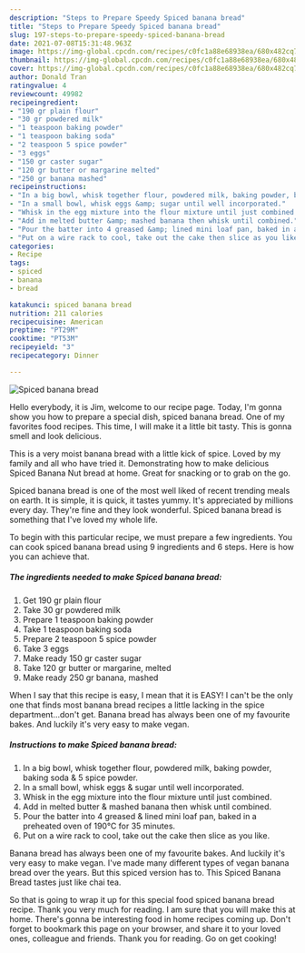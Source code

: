 ```yaml
---
description: "Steps to Prepare Speedy Spiced banana bread"
title: "Steps to Prepare Speedy Spiced banana bread"
slug: 197-steps-to-prepare-speedy-spiced-banana-bread
date: 2021-07-08T15:31:48.963Z
image: https://img-global.cpcdn.com/recipes/c0fc1a88e68938ea/680x482cq70/spiced-banana-bread-recipe-main-photo.jpg
thumbnail: https://img-global.cpcdn.com/recipes/c0fc1a88e68938ea/680x482cq70/spiced-banana-bread-recipe-main-photo.jpg
cover: https://img-global.cpcdn.com/recipes/c0fc1a88e68938ea/680x482cq70/spiced-banana-bread-recipe-main-photo.jpg
author: Donald Tran
ratingvalue: 4
reviewcount: 49982
recipeingredient:
- "190 gr plain flour"
- "30 gr powdered milk"
- "1 teaspoon baking powder"
- "1 teaspoon baking soda"
- "2 teaspoon 5 spice powder"
- "3 eggs"
- "150 gr caster sugar"
- "120 gr butter or margarine melted"
- "250 gr banana mashed"
recipeinstructions:
- "In a big bowl, whisk together flour, powdered milk, baking powder, baking soda &amp; 5 spice powder."
- "In a small bowl, whisk eggs &amp; sugar until well incorporated."
- "Whisk in the egg mixture into the flour mixture until just combined."
- "Add in melted butter &amp; mashed banana then whisk until combined."
- "Pour the batter into 4 greased &amp; lined mini loaf pan, baked in a preheated oven of 190°C for 35 minutes."
- "Put on a wire rack to cool, take out the cake then slice as you like."
categories:
- Recipe
tags:
- spiced
- banana
- bread

katakunci: spiced banana bread 
nutrition: 211 calories
recipecuisine: American
preptime: "PT29M"
cooktime: "PT53M"
recipeyield: "3"
recipecategory: Dinner

---
```



![Spiced banana bread](https://img-global.cpcdn.com/recipes/c0fc1a88e68938ea/680x482cq70/spiced-banana-bread-recipe-main-photo.jpg)

Hello everybody, it is Jim, welcome to our recipe page. Today, I'm gonna show you how to prepare a special dish, spiced banana bread. One of my favorites food recipes. This time, I will make it a little bit tasty. This is gonna smell and look delicious.

This is a very moist banana bread with a little kick of spice. Loved by my family and all who have tried it. Demonstrating how to make delicious Spiced Banana Nut bread at home. Great for snacking or to grab on the go.

Spiced banana bread is one of the most well liked of recent trending meals on earth. It is simple, it is quick, it tastes yummy. It's appreciated by millions every day. They're fine and they look wonderful. Spiced banana bread is something that I've loved my whole life.


To begin with this particular recipe, we must prepare a few ingredients. You can cook spiced banana bread using 9 ingredients and 6 steps. Here is how you can achieve that.

<!--inarticleads1-->

##### The ingredients needed to make Spiced banana bread:

1. Get 190 gr plain flour
1. Take 30 gr powdered milk
1. Prepare 1 teaspoon baking powder
1. Take 1 teaspoon baking soda
1. Prepare 2 teaspoon 5 spice powder
1. Take 3 eggs
1. Make ready 150 gr caster sugar
1. Take 120 gr butter or margarine, melted
1. Make ready 250 gr banana, mashed


When I say that this recipe is easy, I mean that it is EASY! I can&#39;t be the only one that finds most banana bread recipes a little lacking in the spice department…don&#39;t get. Banana bread has always been one of my favourite bakes. And luckily it&#39;s very easy to make vegan. 

<!--inarticleads2-->

##### Instructions to make Spiced banana bread:

1. In a big bowl, whisk together flour, powdered milk, baking powder, baking soda &amp; 5 spice powder.
1. In a small bowl, whisk eggs &amp; sugar until well incorporated.
1. Whisk in the egg mixture into the flour mixture until just combined.
1. Add in melted butter &amp; mashed banana then whisk until combined.
1. Pour the batter into 4 greased &amp; lined mini loaf pan, baked in a preheated oven of 190°C for 35 minutes.
1. Put on a wire rack to cool, take out the cake then slice as you like.


Banana bread has always been one of my favourite bakes. And luckily it&#39;s very easy to make vegan. I&#39;ve made many different types of vegan banana bread over the years. But this spiced version has to. This Spiced Banana Bread tastes just like chai tea. 

So that is going to wrap it up for this special food spiced banana bread recipe. Thank you very much for reading. I am sure that you will make this at home. There's gonna be interesting food in home recipes coming up. Don't forget to bookmark this page on your browser, and share it to your loved ones, colleague and friends. Thank you for reading. Go on get cooking!
